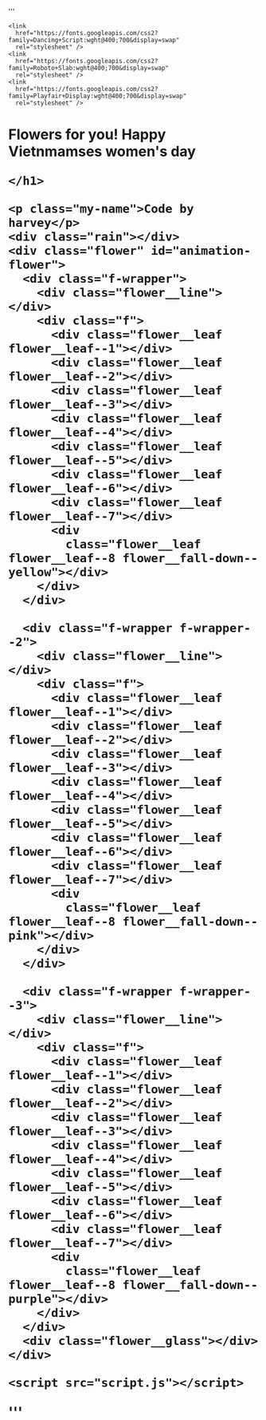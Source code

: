 '''<!DOCTYPE html>
<html lang="en">
  <head>
    <meta charset="UTF-8" />
    <meta name="viewport" content="width=device-width, initial-scale=1.0" />
    <title>Happy Vietnamses women's day</title>
    <link rel="stylesheet" href="styles.css" />

    <link
      href="https://fonts.googleapis.com/css2?family=Dancing+Script:wght@400;700&display=swap"
      rel="stylesheet" />
    <link
      href="https://fonts.googleapis.com/css2?family=Roboto+Slab:wght@400;700&display=swap"
      rel="stylesheet" />
    <link
      href="https://fonts.googleapis.com/css2?family=Playfair+Display:wght@400;700&display=swap"
      rel="stylesheet" />
  </head>

  <body class="loaded">
    <h1>Flowers for you!
      Happy Vietnmamses women's day

    </h1>
    
    <p class="my-name">Code by harvey</p>
    <div class="rain"></div>
    <div class="flower" id="animation-flower">
      <div class="f-wrapper">
        <div class="flower__line"></div>
        <div class="f">
          <div class="flower__leaf flower__leaf--1"></div>
          <div class="flower__leaf flower__leaf--2"></div>
          <div class="flower__leaf flower__leaf--3"></div>
          <div class="flower__leaf flower__leaf--4"></div>
          <div class="flower__leaf flower__leaf--5"></div>
          <div class="flower__leaf flower__leaf--6"></div>
          <div class="flower__leaf flower__leaf--7"></div>
          <div
            class="flower__leaf flower__leaf--8 flower__fall-down--yellow"></div>
        </div>
      </div>

      <div class="f-wrapper f-wrapper--2">
        <div class="flower__line"></div>
        <div class="f">
          <div class="flower__leaf flower__leaf--1"></div>
          <div class="flower__leaf flower__leaf--2"></div>
          <div class="flower__leaf flower__leaf--3"></div>
          <div class="flower__leaf flower__leaf--4"></div>
          <div class="flower__leaf flower__leaf--5"></div>
          <div class="flower__leaf flower__leaf--6"></div>
          <div class="flower__leaf flower__leaf--7"></div>
          <div
            class="flower__leaf flower__leaf--8 flower__fall-down--pink"></div>
        </div>
      </div>

      <div class="f-wrapper f-wrapper--3">
        <div class="flower__line"></div>
        <div class="f">
          <div class="flower__leaf flower__leaf--1"></div>
          <div class="flower__leaf flower__leaf--2"></div>
          <div class="flower__leaf flower__leaf--3"></div>
          <div class="flower__leaf flower__leaf--4"></div>
          <div class="flower__leaf flower__leaf--5"></div>
          <div class="flower__leaf flower__leaf--6"></div>
          <div class="flower__leaf flower__leaf--7"></div>
          <div
            class="flower__leaf flower__leaf--8 flower__fall-down--purple"></div>
        </div>
      </div>
      <div class="flower__glass"></div>
    </div>

    <script src="script.js"></script>
  </body>
</html>'''
